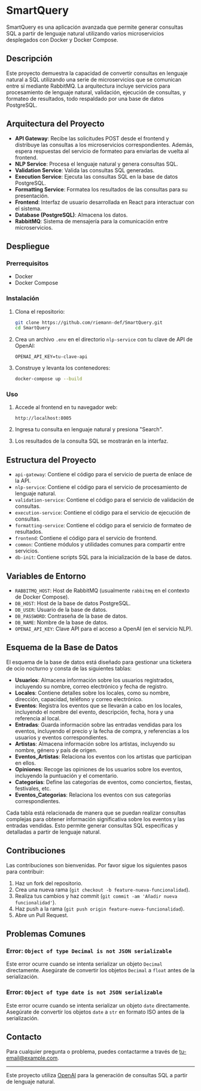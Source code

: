 # SmartQuery

SmartQuery es una aplicación avanzada que permite generar consultas SQL a partir de lenguaje natural utilizando varios microservicios desplegados con Docker y Docker Compose.

## Descripción

Este proyecto demuestra la capacidad de convertir consultas en lenguaje natural a SQL utilizando una serie de microservicios que se comunican entre sí mediante RabbitMQ. La arquitectura incluye servicios para procesamiento de lenguaje natural, validación, ejecución de consultas, y formateo de resultados, todo respaldado por una base de datos PostgreSQL.

## Arquitectura del Proyecto

- **API Gateway**: Recibe las solicitudes POST desde el frontend y distribuye las consultas a los microservicios correspondientes. Además, espera respuestas del servicio de formateo para enviarlas de vuelta al frontend.
- **NLP Service**: Procesa el lenguaje natural y genera consultas SQL.
- **Validation Service**: Valida las consultas SQL generadas.
- **Execution Service**: Ejecuta las consultas SQL en la base de datos PostgreSQL.
- **Formatting Service**: Formatea los resultados de las consultas para su presentación.
- **Frontend**: Interfaz de usuario desarrollada en React para interactuar con el sistema.
- **Database (PostgreSQL)**: Almacena los datos.
- **RabbitMQ**: Sistema de mensajería para la comunicación entre microservicios.

## Despliegue

### Prerrequisitos

- Docker
- Docker Compose

### Instalación

1. Clona el repositorio:

    ```bash
    git clone https://github.com/riemann-def/SmartQuery.git
    cd SmartQuery
    ```

2. Crea un archivo `.env` en el directorio `nlp-service` con tu clave de API de OpenAI:

    ```env
    OPENAI_API_KEY=tu-clave-api
    ```

3. Construye y levanta los contenedores:

    ```bash
    docker-compose up --build
    ```

### Uso

1. Accede al frontend en tu navegador web:

    ```
    http://localhost:8005
    ```

2. Ingresa tu consulta en lenguaje natural y presiona "Search".

3. Los resultados de la consulta SQL se mostrarán en la interfaz.

## Estructura del Proyecto

- `api-gateway`: Contiene el código para el servicio de puerta de enlace de la API.
- `nlp-service`: Contiene el código para el servicio de procesamiento de lenguaje natural.
- `validation-service`: Contiene el código para el servicio de validación de consultas.
- `execution-service`: Contiene el código para el servicio de ejecución de consultas.
- `formatting-service`: Contiene el código para el servicio de formateo de resultados.
- `frontend`: Contiene el código para el servicio de frontend.
- `common`: Contiene módulos y utilidades comunes para compartir entre servicios.
- `db-init`: Contiene scripts SQL para la inicialización de la base de datos.

## Variables de Entorno

- `RABBITMQ_HOST`: Host de RabbitMQ (usualmente `rabbitmq` en el contexto de Docker Compose).
- `DB_HOST`: Host de la base de datos PostgreSQL.
- `DB_USER`: Usuario de la base de datos.
- `DB_PASSWORD`: Contraseña de la base de datos.
- `DB_NAME`: Nombre de la base de datos.
- `OPENAI_API_KEY`: Clave API para el acceso a OpenAI (en el servicio NLP).

## Esquema de la Base de Datos

El esquema de la base de datos está diseñado para gestionar una ticketera de ocio nocturno y consta de las siguientes tablas:

- **Usuarios**: Almacena información sobre los usuarios registrados, incluyendo su nombre, correo electrónico y fecha de registro.
- **Locales**: Contiene detalles sobre los locales, como su nombre, dirección, capacidad, teléfono y correo electrónico.
- **Eventos**: Registra los eventos que se llevarán a cabo en los locales, incluyendo el nombre del evento, descripción, fecha, hora y una referencia al local.
- **Entradas**: Guarda información sobre las entradas vendidas para los eventos, incluyendo el precio y la fecha de compra, y referencias a los usuarios y eventos correspondientes.
- **Artistas**: Almacena información sobre los artistas, incluyendo su nombre, género y país de origen.
- **Eventos_Artistas**: Relaciona los eventos con los artistas que participan en ellos.
- **Opiniones**: Recoge las opiniones de los usuarios sobre los eventos, incluyendo la puntuación y el comentario.
- **Categorías**: Define las categorías de eventos, como conciertos, fiestas, festivales, etc.
- **Eventos_Categorias**: Relaciona los eventos con sus categorías correspondientes.

Cada tabla está relacionada de manera que se puedan realizar consultas complejas para obtener información significativa sobre los eventos y las entradas vendidas. Esto permite generar consultas SQL específicas y detalladas a partir de lenguaje natural.


## Contribuciones

Las contribuciones son bienvenidas. Por favor sigue los siguientes pasos para contribuir:

1. Haz un fork del repositorio.
2. Crea una nueva rama (`git checkout -b feature-nueva-funcionalidad`).
3. Realiza tus cambios y haz commit (`git commit -am 'Añadir nueva funcionalidad'`).
4. Haz push a la rama (`git push origin feature-nueva-funcionalidad`).
5. Abre un Pull Request.

## Problemas Comunes

### Error: `Object of type Decimal is not JSON serializable`

Este error ocurre cuando se intenta serializar un objeto `Decimal` directamente. Asegúrate de convertir los objetos `Decimal` a `float` antes de la serialización.

### Error: `Object of type date is not JSON serializable`

Este error ocurre cuando se intenta serializar un objeto `date` directamente. Asegúrate de convertir los objetos `date` a `str` en formato ISO antes de la serialización.

## Contacto

Para cualquier pregunta o problema, puedes contactarme a través de [tu-email@example.com](mailto:tu-email@example.com).

---

Este proyecto utiliza [OpenAI](https://openai.com) para la generación de consultas SQL a partir de lenguaje natural.
